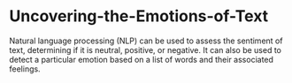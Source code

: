 # Uncovering-the-Emotions-of-Text
Natural language processing (NLP) can be used to assess the sentiment of text, determining if it is neutral, positive, or negative. It can also be used to detect a particular emotion based on a list of words and their associated feelings.
